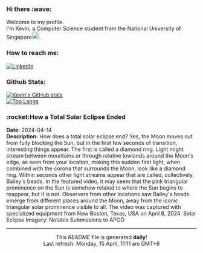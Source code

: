 <h3>Hi there :wave:</h3>

Welcome to my profile.   
I'm Kevin, a Computer Science student from the National University of Singapore<img src="https://img.icons8.com/color/96/000000/singapore-circular.png" width="20px"/>.</p>

<h3>How to reach me: </h3>
<a href="https://www.linkedin.com/in/kevin-foong/"><img alt="LinkedIn" src="https://img.shields.io/badge/linkedin-%230077B5.svg?&style=for-the-badge&logo=linkedin&logoColor=white" /></a> 

<h3>Github Stats: </h3> 

[![Kevin's GitHub stats](https://github-readme-stats.vercel.app/api?username=kevin9foong&theme=tokyonight)](https://github.com/anuraghazra/github-readme-stats) <br/>
[![Top Langs](https://github-readme-stats.vercel.app/api/top-langs/?username=kevin9foong&layout=compact&theme=tokyonight)](https://github.com/anuraghazra/github-readme-stats)

<h3>:rocket:How a Total Solar Eclipse Ended</h3> 
<b>Date:</b> 2024-04-14<br/>
<b>Description:</b> How does a total solar eclipse end? Yes, the Moon moves out from fully blocking the Sun, but in the first few seconds of transition, interesting things appear. The first is called a diamond ring. Light might stream between mountains or through relative lowlands around the Moon&#39;s edge, as seen from your location, making this sudden first light, when combined with the corona that surrounds the Moon, look like a diamond ring. Within seconds other light streams appear that are called, collectively, Bailey&#39;s beads. In the featured video, it may seem that the pink triangular prominence on the Sun is somehow related to where the Sun begins to reappear, but it is not. Observers from other locations saw Bailey&#39;s beads emerge from different places around the Moon, away from the iconic triangular solar prominence visible to all. The video was captured with specialized equipment from New Boston, Texas, USA on April 8, 2024.   Solar Eclipse Imagery: Notable Submissions to APOD<br/>

------------
<p align="center">This <i>README</i> file is generated <b>daily</b>!</br>
Last refresh: Monday, 15 April, 11:11 am GMT+8<br />